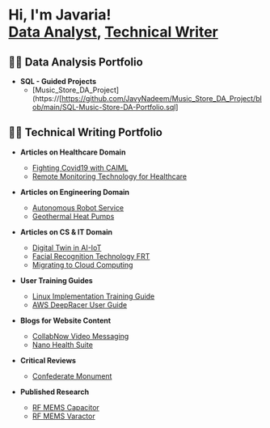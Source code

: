 <h1>Hi, I'm Javaria! <br/><a href="https://github.com/javyNadeem">Data Analyst</a>, <a href="https://www.linkedin.com/in/javaria-nadeem-5294a547/">Technical Writer</a></h1>

<h2>👨‍💻 Data Analysis Portfolio</h2>

- <b>SQL - Guided Projects</b>
  - [Music_Store_DA_Project](https://[https://github.com/JavyNadeem/Music_Store_DA_Project/blob/main/SQL-Music-Store-DA-Portfolio.sql]

<h2>👨‍💻 Technical Writing Portfolio</h2>

- <b>Articles on Healthcare Domain</b>
  - [Fighting Covid19 with CAIML](https://github.com/JavyNadeem/Fighting-Covid19-with-CAIML.git)
  - [Remote Monitoring Technology for Healthcare](https://github.com/JavyNadeem/RMTHealthcare.git)
  
- <b>Articles on Engineering Domain</b>
  - [Autonomous Robot Service](https://github.com/JavyNadeem/RoboticEngineering.git)
  - [Geothermal Heat Pumps](https://github.com/JavyNadeem/HVACsystem.git)

- <b>Articles on CS & IT Domain</b>
  - [Digital Twin in AI-IoT](https://github.com/JavyNadeem/AI-ML.git)
  - [Facial Recognition Technology FRT](https://github.com/JavyNadeem/FRTcompliance.git)
  - [Migrating to Cloud Computing](https://github.com/JavyNadeem/Cloudcomputing.git)
 
- <b>User Training Guides</b>
  - [Linux Implementation Training Guide](https://github.com/JavyNadeem/Linuxguide.git)
  - [AWS DeepRacer User Guide](https://github.com/JavyNadeem/Deepracer.git)
  
- <b>Blogs for Website Content</b>
  - [CollabNow Video Messaging](https://github.com/JavyNadeem/CollabNow.git)
  - [Nano Health Suite](https://github.com/JavyNadeem/Nanosuite.git)
  
- <b>Critical Reviews</b>
  - [Confederate Monument](https://github.com/JavyNadeem/Criticalreview.git)
  
- <b>Published Research</b>
  - [RF MEMS Capacitor](https://github.com/JavyNadeem/MEMSswitch.git)
  - [RF MEMS Varactor](https://github.com/JavyNadeem/MEMSvaractor.git)


<!--
**javyNadeem/javyNadeem** is a ✨ _special_ ✨ repository because its `README.md` (this file) appears on your GitHub profile.

Here are some ideas to get you started:

- 🔭 I’m currently working on ...
- 🌱 I’m currently learning ...
- 👯 I’m looking to collaborate on ...
- 🤔 I’m looking for help with ...
- 💬 Ask me about ...
- 📫 How to reach me: ...
- 😄 Pronouns: ...
- ⚡ Fun fact: ...
-->
